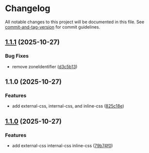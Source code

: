# Changelog

All notable changes to this project will be documented in this file. See [commit-and-tag-version](https://github.com/absolute-version/commit-and-tag-version) for commit guidelines.

## [1.1.1](https://github.com/AzamAzis/intro-to-css-01-css-methods/compare/v1.1.0...v1.1.1) (2025-10-27)


### Bug Fixes

* remove zoneIdentifier ([d3c5b13](https://github.com/AzamAzis/intro-to-css-01-css-methods/commit/d3c5b13ae5dc0a3bc2648e768b2acfdee4a54bb6))

## 1.1.0 (2025-10-27)


### Features

* add external-css, internal-css, and inline-css ([825c18e](https://github.com/AzamAzis/intro-to-css-01-css-methods/commit/825c18e69d92bdc59e56f9f6dcce021627963c7f))

## [1.1.0](https://github.com/AzamAzis/css-exercises/compare/v1.0.2...v1.1.0) (2025-10-27)


### Features

* add external-css internal-css  inline-css ([79b74f0](https://github.com/AzamAzis/css-exercises/commit/79b74f00a51c1f6af2586a0d4331291ecc98abba))
